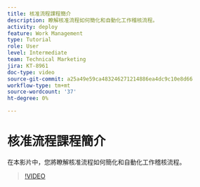 ```yaml
---
title: 核准流程課程簡介
description: 瞭解核准流程如何簡化和自動化工作稽核流程。
activity: deploy
feature: Work Management
type: Tutorial
role: User
level: Intermediate
team: Technical Marketing
jira: KT-8961
doc-type: video
source-git-commit: a25a49e59ca483246271214886ea4dc9c10e8d66
workflow-type: tm+mt
source-wordcount: '37'
ht-degree: 0%

---
```


# 核准流程課程簡介

在本影片中，您將瞭解核准流程如何簡化和自動化工作稽核流程。

>[!VIDEO](https://video.tv.adobe.com/v/335224/?quality=12&learn=on)
